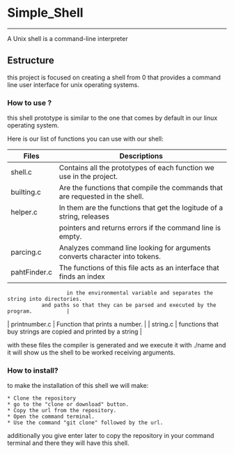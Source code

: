# Simple_Shell
---
A Unix shell is a command-line interpreter

## Estructure
this project is focused on creating a shell from 0 that provides a command line user interface for unix operating systems.

### How to use ?
this shell prototype is similar to the one that comes by default in our linux operating system.

Here is our list of functions you can use with our shell:

|       Files        |                               Descriptions                                  |
|--------------------|-----------------------------------------------------------------------------|
|    shell.c         | Contains all the prototypes of each function we use in the project.         |
|    builting.c      | Are the functions that compile the commands that are requested in the shell.|
|    helper.c        | In them are the functions that get the logitude of a string, releases 
                     | pointers and returns errors if the command line is empty.                   |
|    parcing.c       | Analyzes command line looking for arguments converts character into tokens. |
|    pahtFinder.c    | The functions of this file acts as an interface that finds an index
                       in the environmental variable and separates the string into directories.
		       and paths so that they can be parsed and executed by the program.           |
|    printnumber.c   | Function that prints a number.                                              |
|    string.c        | functions that buy strings are copied and printed by a string               |

with these files the compiler is generated and we execute it with ./name and it will show us the shell to be worked receiving arguments.


### How to install?

to make the installation of this shell we will make:
```
* Clone the repository
* go to the "clone or download" button.
* Copy the url from the repository.
* Open the command terminal.
* Use the command "git clone" followed by the url.
```
additionally you give enter later to copy the repository in your command terminal and there they will have this shell.

